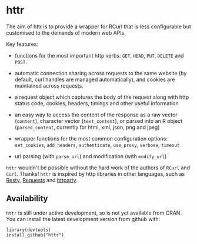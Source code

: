 # httr

The aim of httr is to provide a wrapper for RCurl that is less configurable but customised to the demands of modern web APIs. 

Key features:

* functions for the most important http verbs: `GET`, `HEAD`, `PUT`, `DELETE`
  and `POST`.

* automatic connection sharing across requests to the same website (by
  default, curl handles are managed automatically), and cookies are maintained
  across requests.

* a request object which captures the body of the request along with
  http status code, cookies, headers, timings and other useful information

* an easy way to access the content of the response as a raw vector
  (`content`), character vector (`text_content`), or parsed into an R object
  (`parsed_content`, currently for html, xml, json, png and jpeg)

* wrapper functions for the most common configuration options:
  `set_cookies`, `add_headers`, `authenticate`, `use_proxy`, `verbose`,
  `timeout`
  
* url parsing (with `parse_url`) and modification (with `modify_url`)

`httr` wouldn't be possible without the hard work of the authors of `RCurl` and `Curl`.  Thanks!  `httr` is inspired by http libraries in other languages, such as [Resty](http://beders.github.com/Resty/Resty/Examples.html), [Requests](http://docs.python-requests.org/en/latest/index.html) and [httparty](http://github.com/jnunemaker/httparty/tree/master).

## Availability

`httr` is still under active development, so is not yet available from CRAN.  You can install the latest development version from github with:

    library(devtools)
    install_github("httr")